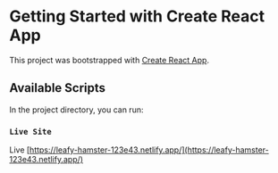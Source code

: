 # Getting Started with Create React App

This project was bootstrapped with [Create React App](https://github.com/facebook/create-react-app).

## Available Scripts

In the project directory, you can run:

### `Live Site`

Live [https://leafy-hamster-123e43.netlify.app/](https://leafy-hamster-123e43.netlify.app/)
